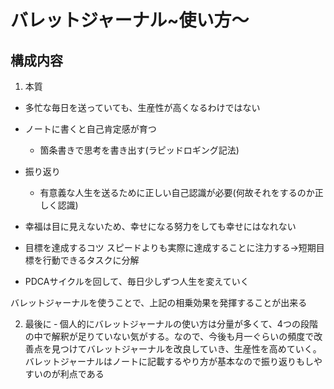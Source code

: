 # バレットジャーナル~使い方～

## 構成内容

1. 本質

- 多忙な毎日を送っていても、生産性が高くなるわけではない
- ノートに書くと自己肯定感が育つ
    - 箇条書きで思考を書き出す(ラピッドロギング記法) 

- 振り返り
    - 有意義な人生を送るために正しい自己認識が必要(何故それをするのか正しく認識)

- 幸福は目に見えないため、幸せになる努力をしても幸せにはなれない

- 目標を達成するコツ
    スピードよりも実際に達成することに注力する→短期目標を行動できるタスクに分解

- PDCAサイクルを回して、毎日少しずつ人生を変えていく

バレットジャーナルを使うことで、上記の相乗効果を発揮することが出来る

2. 最後に
‐ 個人的にバレットジャーナルの使い方は分量が多くて、4つの段階の中で解釈が足りていない気がする。なので、今後も月一ぐらいの頻度で改善点を見つけてバレットジャーナルを改良していき、生産性を高めていく。バレットジャーナルはノートに記載するやり方が基本なので振り返りもしやすいのが利点である